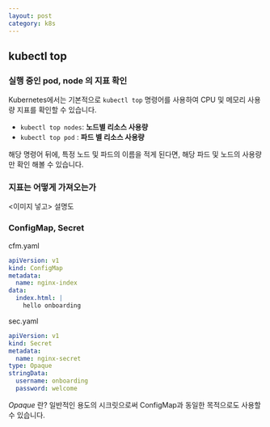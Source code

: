 ```yaml
---
layout: post
category: k8s
---
```

## kubectl top

### 실행 중인 pod, node 의 지표 확인 


Kubernetes에서는 기본적으로 `kubectl top` 명령어를 사용하여 CPU 및 메모리 사용량 지표를 확인할 수 있습니다.

- `kubectl top nodes`: **노드별 리소스 사용량**
- `kubectl top pod` : **파드 별 리소스 사용량**

해당 명령어 뒤에, 특정 노드 및 파드의 이름을 적게 된다면, 해당 파드 및 노드의 사용량만 확인 해볼 수 있습니다.

### 지표는 어떻게 가져오는가

<이미지 넣고>
설명도

### ConfigMap, Secret

cfm.yaml
```yaml
apiVersion: v1
kind: ConfigMap
metadata:
  name: nginx-index
data:
  index.html: |
    hello onboarding
```

sec.yaml
```yaml
apiVersion: v1
kind: Secret
metadata:
  name: nginx-secret
type: Opaque
stringData:
  username: onboarding
  password: welcome
```
*Opaque* 란?
일반적인 용도의 시크릿으로써 ConfigMap과 동일한 목적으로도 사용할 수 있습니다.